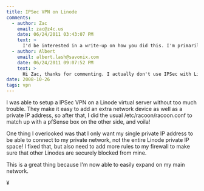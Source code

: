 ```yaml
---
title: IPSec VPN on Linode
comments:
  - author: Zac
    email: zac@z4c.us
    date: 06/24/2011 03:43:07 PM
    text: >
      I'd be interested in a write-up on how you did this. I'm primarily interested in setting up IPSec on Linode so that I can force any iOS devices I own to use IPSec while I'm on any sort of public network. Any guidance would be appreciated!
  - author: Albert
    email: albert.lash@savonix.com
    date: 06/24/2011 09:07:52 PM
    text: >
      Hi Zac, thanks for commenting. I actually don't use IPSec with Linode anymore. These days I'm using OpenVPN. Is there an OpenVPN client for iOS? I have to imagine there is one...
date: 2008-10-26
tags: vpn
---
```

I was able to setup a IPSec VPN on a Linode virtual server without too much trouble. They make it easy to add an extra network device as well as a private IP address, so after that, I did the usual /etc/racoon/racoon.conf to match up with a pfSense box on the other side, and voila!

One thing I overlooked was that I only want my single private IP address to be able to connect to my private network, not the entire Linode private IP space! I fixed that, but also need to add more rules to my firewall to make sure that other Linodes are securely blocked from mine.

This is a great thing because I'm now able to easily expand on my main network.

¥

